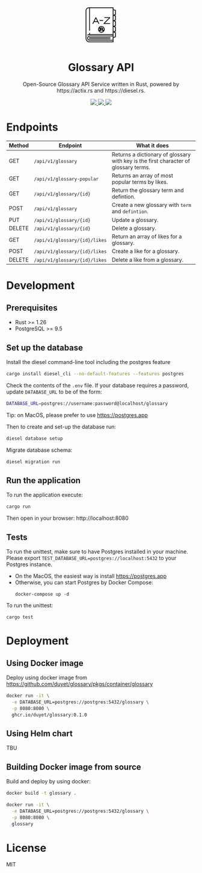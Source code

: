 <div align="center">
  <img src=".github/logo.png" alt="Glossary Logo" width="100" />
  <h1>Glossary API</h1>
  <p>
    Open-Source Glossary API Service written in Rust, 
    powered by https://actix.rs and https://diesel.rs.
  </p>
  <p>
    <a href="https://github.com/duyet/glossary-rs/actions/workflows/build-test.yaml">
      <img src="https://github.com/duyet/glossary-rs/actions/workflows/build-test.yaml/badge.svg" />
    </a>
    <a href="https://github.com/duyet/glossary-rs/graphs/contributors" alt="Contributors">
      <img src="https://img.shields.io/github/contributors/duyet/glossary-rs" />
    </a>
    <a href="https://github.com/duyet/glossary-rs/pulse" alt="Activity">
      <img src="https://img.shields.io/github/commit-activity/m/duyet/glossary-rs" />
    </a>
  </p>
</div>

# Endpoints

| Method | Endpoint | What it does |
| ------ | -------- | -------------|
| GET | ```/api/v1/glossary``` | Returns a dictionary of glossary with key is the first character of glossary terms.
| GET | ```/api/v1/glossary-popular``` | Returns an array of most popular terms by likes.
| GET |  ```/api/v1/glossary/{id}``` | Return the glossary term and defintion.
| POST | ```/api/v1/glossary``` | Create a new glossary with `term` and `defintion`.
| PUT | ```/api/v1/glossary/{id}``` | Update a glossary.
| DELETE | ```/api/v1/glossary/{id}``` | Delete a glossary.
| GET | ```/api/v1/glossary/{id}/likes``` | Return an array of likes for a glossary.
| POST | ```/api/v1/glossary/{id}/likes``` | Create a like for a glossary.
| DELETE | ```/api/v1/glossary/{id}/likes``` | Delete a like from a glossary.


# Development

## Prerequisites

- Rust >= 1.26
- PostgreSQL >= 9.5

## Set up the database

Install the diesel command-line tool including the postgres feature

```bash
cargo install diesel_cli --no-default-features --features postgres
```

Check the contents of the `.env` file. 
If your database requires a password, update `DATABASE_URL` to be of the form:

```bash
DATABASE_URL=postgres://username:password@localhost/glossary
```

Tip: on MacOS, please prefer to use https://postgres.app

Then to create and set-up the database run:

```bash
diesel database setup
```

Migrate database schema:

```bash
diesel migration run
```

## Run the application

To run the application execute:

```bash
cargo run
```

Then open in your browser: http://localhost:8080

## Tests

To run the unittest, make sure to have Postgres installed in your machine.
Please export ```TEST_DATABASE_URL=postgres://localhost:5432``` to your Postgres instance.

- On the MacOS, the easiest way is install https://postgres.app
- Otherwise, you can start Postgres by Docker Compose:
   ```
   docker-compose up -d
   ```

To run the unittest:

```
cargo test
```

# Deployment

## Using Docker image

Deploy using docker image from https://github.com/duyet/glossary/pkgs/container/glossary

```bash
docker run -it \
  -e DATABASE_URL=postgres://postgres:5432/glossary \
  -p 8080:8080 \
  ghcr.io/duyet/glossary:0.1.0
```

## Using Helm chart

TBU

## Building Docker image from source

Build and deploy by using docker:

```bash
docker build -t glossary .
```

```bash
docker run -it \
  -e DATABASE_URL=postgres://postgres:5432/glossary \
  -p 8080:8080 \
  glossary 
```

# License

MIT
